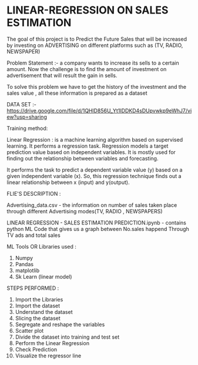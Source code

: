 # LINEAR-REGRESSION ON SALES ESTIMATION

The goal of this project is to Predict the Future Sales that will be increased by investing on ADVERTISING  on different platforms  such as (TV, RADIO, NEWSPAPER)

Problem Statement :- a company wants to increase its sells to a certain amount. Now the challenge is to find the amount of investment on advertisement that will result the gain in sells.

To solve this problem we have to get the history of the investment and the sales value , all these information is prepared as a dataset


DATA SET :- https://drive.google.com/file/d/1QHlD856U_Yt1IDDKD4sDUpvwkp9eWhJ7/view?usp=sharing

Training method:

Linear Regression : is a machine learning algorithm based on supervised learning. It performs a regression task. Regression models a target prediction value based on independent variables. It is mostly used for finding out the relationship between variables and forecasting.

It performs the task to predict a dependent variable value (y) based on a given independent variable (x). So, this regression technique finds out a linear relationship between x (input) and y(output).


FLIE'S DESCRIPTION :

Advertising_data.csv - the information on number of sales taken place through different Advertising modes(TV, RADIO , NEWSPAPERS)

LINEAR REGRESSION - SALES ESTIMATION PREDICTION.ipynb - contains python ML Code that gives us a graph between No.sales happend Through TV ads and total sales

ML Tools OR Libraries used :

1. Numpy 
2. Pandas
3. matplotlib
4. Sk Learn (linear model)


STEPS PERFORMED :
1. Import the Libraries
2. Import the dataset
3. Understand the dataset
4. Slicing the dataset
5. Segregate and reshape the variables
6. Scatter plot
7. Divide the dataset into training and test set
8. Perform the Linear Regression
9. Check Prediction
10. Visualize the regressor line
